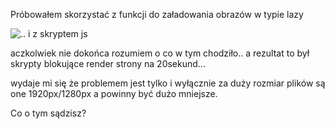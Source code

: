 Próbowałem skorzystać z funkcji do załadowania obrazów w typie lazy


<img data-src="img/ekipa/ekipa1.webp" loading="lazy" alt=".." class="lazyload"/>
i z skryptem js
<script>
  if ('loading' in HTMLImageElement.prototype) {
      const images = document.querySelectorAll("img.lazyload");
      images.forEach(img => {
          img.src = img.dataset.src;
      });
  } else {
      // Dynamically import the LazySizes library
    let script = document.createElement("script");
    script.async = true;
    script.src =
      "https://cdnjs.cloudflare.com/ajax/libs/lazysizes/4.1.8/lazysizes.min.js";
    document.body.appendChild(script);
  }
</script>

aczkolwiek nie dokońca rozumiem o co w tym chodziło.. a rezultat to był skrypty blokujące render strony na 20sekund... 

wydaje mi się że problemem jest tylko i wyłącznie za duży rozmiar plików są one 1920px/1280px a powinny być dużo mniejsze. 

Co o tym sądzisz?